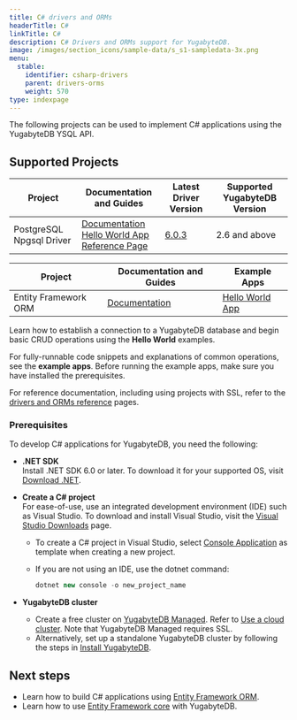 ```yaml
---
title: C# drivers and ORMs
headerTitle: C#
linkTitle: C#
description: C# Drivers and ORMs support for YugabyteDB.
image: /images/section_icons/sample-data/s_s1-sampledata-3x.png
menu:
  stable:
    identifier: csharp-drivers
    parent: drivers-orms
    weight: 570
type: indexpage
---
```


The following projects can be used to implement C# applications using the YugabyteDB YSQL API.

## Supported Projects

| Project | Documentation and Guides | Latest Driver Version | Supported YugabyteDB Version |
| ------- | ------------------------ | ------------------------ | ---------------------|
| PostgreSQL Npgsql Driver | [Documentation](postgres-npgsql/) <br /> [Hello World App](../../quick-start/build-apps/csharp/ysql)<br /> [Reference Page](../../reference/drivers/csharp/postgres-npgsql-reference/) | [6.0.3](https://www.nuget.org/packages/Npgsql/) | 2.6 and above

| Project | Documentation and Guides | Example Apps |
| ------- | ------------------------ | ------------ |
| Entity Framework ORM | [Documentation](entityframework/) | [Hello World App](../../quick-start/build-apps/csharp/ysql-entity-framework/) |

<!-- | Project | Type | Support | Examples |
| :------ | :--- | :-------| :------- |
| [PostgreSQL Npgsql](postgres-npgsql) | C# Driver | Full | [Hello World](/preview/quick-start/build-apps/csharp/ysql)<br />[CRUD](postgres-npgsql) |
| [EntityFramework](entityframework) | ORM |  Full | [Hello World](/preview/quick-start/build-apps/csharp/ysql-entity-framework/)<br />[CRUD](entityframework) | -->

Learn how to establish a connection to a YugabyteDB database and begin basic CRUD operations using the **Hello World** examples.

For fully-runnable code snippets and explanations of common operations, see the **example apps**. Before running the example apps, make sure you have installed the prerequisites.

For reference documentation, including using projects with SSL, refer to the [drivers and ORMs reference](../../reference/drivers/csharp/postgres-npgsql-reference/) pages.

### Prerequisites

To develop C# applications for YugabyteDB, you need the following:

- **.NET SDK**\
  Install .NET SDK 6.0 or later. To download it for your supported OS, visit [Download .NET](https://dotnet.microsoft.com/en-us/download).

- **Create a C# project**\
   For ease-of-use, use an integrated development environment (IDE) such as Visual Studio. To download and install Visual Studio, visit the [Visual Studio Downloads](https://visualstudio.microsoft.com/downloads/) page.
  - To create a C# project in Visual Studio, select [Console Application](https://docs.microsoft.com/en-us/dotnet/core/tutorials/with-visual-studio?pivots=dotnet-6-0) as template when creating a new project.
  - If you are not using an IDE, use the dotnet command:

    ```csharp
    dotnet new console -o new_project_name
    ```

- **YugabyteDB cluster**
  - Create a free cluster on [YugabyteDB Managed](https://www.yugabyte.com/cloud/). Refer to [Use a cloud cluster](/preview/quick-start-yugabytedb-managed/). Note that YugabyteDB Managed requires SSL.
  - Alternatively, set up a standalone YugabyteDB cluster by following the steps in [Install YugabyteDB](../../quick-start/).

## Next steps

- Learn how to build C# applications using [Entity Framework ORM](entityframework/).
- Learn how to use [Entity Framework core](/preview/integrations/entity-framework/) with YugabyteDB.
